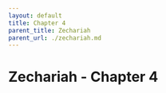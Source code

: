 ```yaml
---
layout: default
title: Chapter 4
parent_title: Zechariah
parent_url: ./zechariah.md
---
```


# Zechariah - Chapter 4
